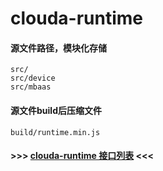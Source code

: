 clouda-runtime 
==============
#### 源文件路径，模块化存储
```code
src/
src/device
src/mbaas
```

#### 源文件build后压缩文件

```code
build/runtime.min.js
```

#### >>> [clouda-runtime 接口列表](https://github.com/yudong22/clouda-runtime/blob/master/api.md) <<<
